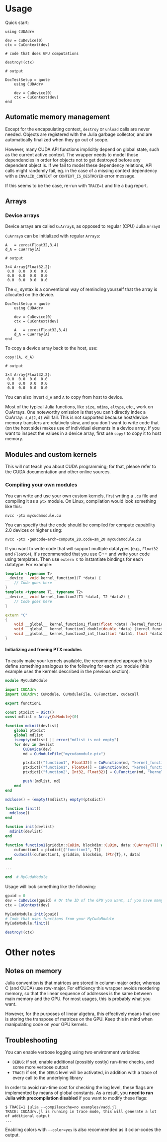 # Usage

Quick start:

```jldoctest
using CUDAdrv

dev = CuDevice(0)
ctx = CuContext(dev)

# code that does GPU computations

destroy!(ctx)

# output

```

```@meta
DocTestSetup = quote
    using CUDAdrv

    dev = CuDevice(0)
    ctx = CuContext(dev)
end
```


## Automatic memory management

Except for the encapsulating context, `destroy` or `unload` calls are never needed. Objects
are registered with the Julia garbage collector, and are automatically finalized when they
go out of scope.

However, many CUDA API functions implicitly depend on global state, such as the current
active context. The wrapper needs to model those dependencies in order for objects not to
get destroyed before any dependent object is. If we fail to model these dependency
relations, API calls might randomly fail, eg. in the case of a missing context dependency
with a `INVALID_CONTEXT` or `CONTEXT_IS_DESTROYED` error message.

If this seems to be the case, re-run with `TRACE=1` and file a bug report.

## Arrays

### Device arrays

Device arrays are called `CuArray`s, as opposed to regular (CPU) Julia `Array`s

`CuArray`s can be initialized with regular `Array`s:

```jldoctest
A   = zeros(Float32,3,4)
d_A = CuArray(A)

# output

3×4 Array{Float32,2}:
 0.0  0.0  0.0  0.0
 0.0  0.0  0.0  0.0
 0.0  0.0  0.0  0.0
```

The `d_` syntax is a conventional way of reminding yourself that the array is
allocated on the device.

```@meta
DocTestSetup = quote
    using CUDAdrv

    dev = CuDevice(0)
    ctx = CuContext(dev)

    A   = zeros(Float32,3,4)
    d_A = CuArray(A)
end
```

To copy a device array back to the host, use:
```jldoctest
copy!(A, d_A)

# output

3×4 Array{Float32,2}:
 0.0  0.0  0.0  0.0
 0.0  0.0  0.0  0.0
 0.0  0.0  0.0  0.0
```

You can also invert `d_A` and `A` to copy from host to device.

Most of the typical Julia functions, like `size`, `ndims`, `eltype`, etc.,  work
on CuArrays. One noteworthy omission is that you can't directly index a
CuArray: `d_A[2,4]` will fail. This is not supported because host/device memory transfers
are relatively slow, and you don't want to write code that (on the host side) makes use of
individual elements in a device array. If you want to inspect the values in a device array,
first use `copy!` to copy it to host memory.

## Modules and custom kernels

This will not teach you about CUDA programming; for that, please refer to the CUDA
documentation and other online sources.

### Compiling your own modules

You can write and use your own custom kernels, first writing a `.cu` file and compiling it
as a `ptx` module. On Linux, compilation would look something like this:

```
nvcc -ptx mycudamodule.cu
```

You can specify that the code should be compiled for compute capability 2.0 devices or
higher using:

```
nvcc -ptx -gencode=arch=compute_20,code=sm_20 mycudamodule.cu
```

If you want to write code that will support multiple datatypes (e.g., `Float32` and
`Float64`), it's recommended that you use C++ and write your code using templates. Then use
`extern C` to instantiate bindings for each datatype. For example:

```cpp
template <typename T>
__device__ void kernel_function1(T *data) {
    // Code goes here
}
template <typename T1, typename T2>
__device__ void kernel_function2(T1 *data1, T2 *data2) {
    // Code goes here
}

extern "C"
{
    void __global__ kernel_function1_float(float *data) {kernel_function1(data);}
    void __global__ kernel_function1_double(double *data) {kernel_function1(data);}
    void __global__ kernel_function2_int_float(int *data1, float *data2) {kernel_function2(data1,data2);}
}
```

#### Initializing and freeing PTX modules

To easily make your kernels available, the recommended approach is to define something
analogous to the following for each `ptx` module (this example uses the kernels described in
the previous section):

```julia
module MyCudaModule

import CUDAdrv
import CUDAdrv: CuModule, CuModuleFile, CuFunction, cudacall

export function1

const ptxdict = Dict()
const mdlist = Array{CuModule}(0)

function mdinit(devlist)
    global ptxdict
    global mdlist
    isempty(mdlist) || error("mdlist is not empty")
    for dev in devlist
        CuDevice(dev)
        md = CuModuleFile("mycudamodule.ptx")

        ptxdict[("function1", Float32)] = CuFunction(md, "kernel_function1_float")
        ptxdict[("function1", Float64)] = CuFunction(md, "kernel_function1_double")
        ptxdict[("function2", Int32, Float32)] = CuFunction(md, "kernel_function2_int_float")

        push!(mdlist, md)
    end
end

mdclose() = (empty!(mdlist); empty!(ptxdict))

function finit()
  mdclose()
end

function init(devlist)
  mdinit(devlist)
end

function function1(griddim::CuDim, blockdim::CuDim, data::CuArray{T}) where T
    cufunction1 = ptxdict[("function1", T)]
    cudacall(cufunction1, griddim, blockdim, (Ptr{T},), data)
end

...

end  # MyCudaModule
```

Usage will look something like the following:

```julia
gpuid = 0
dev = CuDevice(gpuid) # Or the ID of the GPU you want, if you have many of them
ctx = CuContext(dev)

MyCudaModule.init(gpuid)
# Code that uses functions from your MyCudaModule
MyCudaModule.finit()

destroy!(ctx)
```

# Other notes

## Notes on memory

Julia convention is that matrices are stored in column-major order, whereas C (and CUDA) use
row-major. For efficiency this wrapper avoids reordering memory, so that the linear sequence
of addresses is the same between main memory and the GPU. For most usages, this is probably
what you want.

However, for the purposes of linear algebra, this effectively means that one is storing the
transpose of matrices on the GPU. Keep this in mind when manipulating code on your GPU
kernels.



## Troubleshooting

You can enable verbose logging using two environment variables:

* `DEBUG`: if set, enable additional (possibly costly) run-time checks, and some more
  verbose output
* `TRACE`: if set, the `DEBUG` level will be activated, in addition with a trace of every
  call to the underlying library

In order to avoid run-time cost for checking the log level, these flags are implemented by
means of global constants. As a result, you **need to run Julia with precompilation
disabled** if you want to modify these flags:

```
$ TRACE=1 julia --compilecache=no examples/vadd.jl
TRACE: CUDAdrv.jl is running in trace mode, this will generate a lot of additional output
...
```

Enabling colors with `--color=yes` is also recommended as it color-codes the output.
